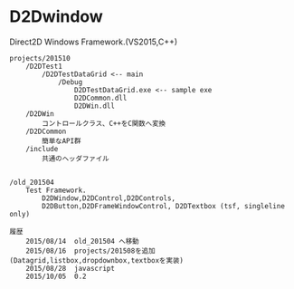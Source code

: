 ﻿D2Dwindow
=========

Direct2D Windows Framework.(VS2015,C++)


	projects/201510
		/D2DTest1
			/D2DTestDataGrid <-- main
				/Debug
					D2DTestDataGrid.exe <-- sample exe
					D2DCommon.dll
					D2DWin.dll
		/D2DWin
			コントロールクラス、C++をC関数へ変換
		/D2DCommon
			簡単なAPI群
		/include
			共通のヘッダファイル
	
	
	/old_201504 
		Test Framework.
			D2DWindow,D2DControl,D2DControls,
			D2DButton,D2DFrameWindowControl, D2DTextbox (tsf, singleline only)

	履歴
		2015/08/14	old_201504 へ移動
		2015/08/16	projects/201508を追加(Datagrid,listbox,dropdownbox,textboxを実装)
		2015/08/28  javascript
		2015/10/05  0.2


